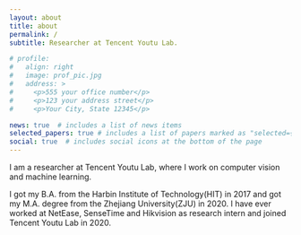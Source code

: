 ```yaml
---
layout: about
title: about
permalink: /
subtitle: Researcher at Tencent Youtu Lab.

# profile:
#   align: right
#   image: prof_pic.jpg
#   address: >
#     <p>555 your office number</p>
#     <p>123 your address street</p>
#     <p>Your City, State 12345</p>

news: true  # includes a list of news items
selected_papers: true # includes a list of papers marked as "selected={true}"
social: true  # includes social icons at the bottom of the page
---
```


I am a researcher at Tencent Youtu Lab, where I work on computer vision and machine learning.

I got my B.A. from the Harbin Institute of Technology(HIT) in 2017 and got my M.A. degree from the Zhejiang University(ZJU) in 2020. I have ever worked at NetEase, SenseTime and Hikvision as research intern and joined Tencent Youtu Lab in 2020.